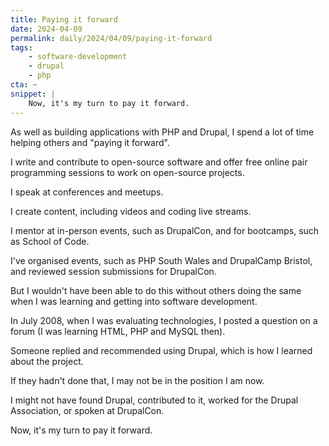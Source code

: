 ```yaml
---
title: Paying it forward
date: 2024-04-09
permalink: daily/2024/04/09/paying-it-forward
tags:
    - software-development
    - drupal
    - php
cta: ~
snippet: |
    Now, it's my turn to pay it forward.
---
```


As well as building applications with PHP and Drupal, I spend a lot of time helping others and "paying it forward".

I write and contribute to open-source software and offer free online pair programming sessions to work on open-source projects.

I speak at conferences and meetups.

I create content, including videos and coding live streams.

I mentor at in-person events, such as DrupalCon, and for bootcamps, such as School of Code.

I've organised events, such as PHP South Wales and DrupalCamp Bristol, and reviewed session submissions for DrupalCon.

But I wouldn't have been able to do this without others doing the same when I was learning and getting into software development.

In July 2008, when I was evaluating technologies, I posted a question on a forum (I was learning HTML, PHP and MySQL then).

Someone replied and recommended using Drupal, which is how I learned about the project.

If they hadn't done that, I may not be in the position I am now.

I might not have found Drupal, contributed to it, worked for the Drupal Association, or spoken at DrupalCon.

Now, it's my turn to pay it forward.

